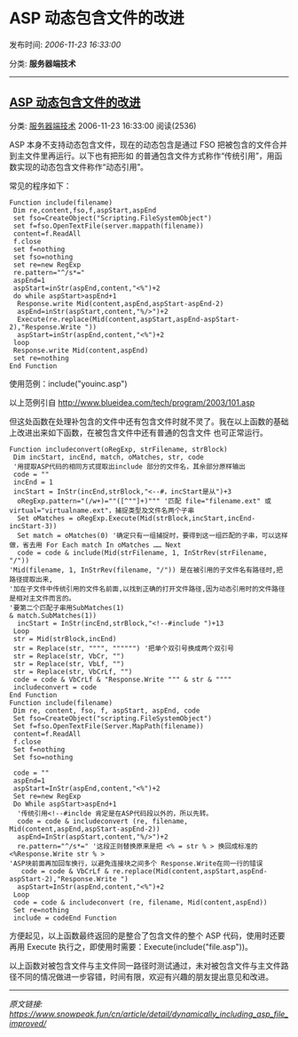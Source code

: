 # ASP 动态包含文件的改进

发布时间: *2006-11-23 16:33:00*

分类: __服务器端技术__

---------

## [ASP 动态包含文件的改进](/cn/article/detail/dynamically_including_asp_file_improved/)

分类: [服务器端技术](/cn/article/category/server_side_technology/) 2006-11-23 16:33:00 阅读(2536)

ASP 本身不支持动态包含文件，现在的动态包含是通过 FSO 把被包含的文件合并到主文件里再运行。以下也有把形如  的普通包含文件方式称作“传统引用”，用函数实现的动态包含文件称作“动态引用”。

常见的程序如下：


    Function include(filename)
     Dim re,content,fso,f,aspStart,aspEnd
     set fso=CreateObject("Scripting.FileSystemObject")
     set f=fso.OpenTextFile(server.mappath(filename))
     content=f.ReadAll
     f.close
     set f=nothing
     set fso=nothing
     set re=new RegExp
     re.pattern="^/s*="
     aspEnd=1
     aspStart=inStr(aspEnd,content,"<%")+2
     do while aspStart>aspEnd+1
      Response.write Mid(content,aspEnd,aspStart-aspEnd-2)
      aspEnd=inStr(aspStart,content,"%/>")+2
      Execute(re.replace(Mid(content,aspStart,aspEnd-aspStart-2),"Response.Write "))
      aspStart=inStr(aspEnd,content,"<%")+2
     loop
     Response.write Mid(content,aspEnd)
     set re=nothing
    End Function


使用范例：include("youinc.asp")

以上范例引自 <http://www.blueidea.com/tech/program/2003/101.asp>

但这处函数在处理补包含的文件中还有包含文件时就不灵了。我在以上函数的基础上改进出来如下函数，在被包含文件中还有普通的包含文件  也可正常运行。


    Function includeconvert(oRegExp, strFilename, strBlock)
     Dim incStart, incEnd, match, oMatches, str, code
     '用提取ASP代码的相同方式提取出include 部分的文件名，其余部分原样输出
     code = ""
     incEnd = 1
     incStart = InStr(incEnd,strBlock,"<--#，incStart是从")+3
      oRegExp.pattern="(/w+)=""([^""]+)""" '匹配 file="filename.ext" 或 virtual="virtualname.ext"，捕捉类型及文件名两个子串
      Set oMatches = oRegExp.Execute(Mid(strBlock,incStart,incEnd-incStart-3))
      Set match = oMatches(0) '确定只有一组捕捉时，要得到这一组匹配的子串，可以这样做，省去用 For Each match In oMatches …… Next
      code = code & include(Mid(strFilename, 1, InStrRev(strFilename, "/"))
    'Mid(filename, 1, InStrRev(filename, "/")) 是在被引用的子文件名有路径时,把路径提取出来,
    '加在子文件中传统引用的文件名前面,以找到正确的打开文件路径,因为动态引用时的文件路径是相对主文件而言的。
    '要第二个匹配子串用SubMatches(1)
    & match.SubMatches(1))
      incStart = InStr(incEnd,strBlock,"<!--#include ")+13
     Loop
     str = Mid(strBlock,incEnd)
     str = Replace(str, """", """""") '把单个双引号换成两个双引号
     str = Replace(str, VbCr, "")
     str = Replace(str, VbLf, "")
     str = Replace(str, VbCrLf, "")
     code = code & VbCrLf & "Response.Write """ & str & """"
     includeconvert = code
    End Function
    Function include(filename)
     Dim re, content, fso, f, aspStart, aspEnd, code
     Set fso=CreateObject("scripting.FileSystemObject")
     Set f=fso.OpenTextFile(Server.MapPath(filename))
     content=f.ReadAll
     f.close
     Set f=nothing
     Set fso=nothing

     code = ""
     aspEnd=1
     aspStart=InStr(aspEnd,content,"<%")+2
     Set re=new RegExp
     Do While aspStart>aspEnd+1
      '传统引用<!--#inclde 肯定是在ASP代码段以外的，所以先转。
      code = code & includeconvert (re, filename, Mid(content,aspEnd,aspStart-aspEnd-2))
      aspEnd=InStr(aspStart,content,"%/>")+2
      re.pattern="^/s*=" '这段正则替换原来是把 <% = str % > 换回成标准的 <%Response.Write str % >
    'ASP块前面再加回车换行，以避免连接块之间多个 Response.Write在同一行的错误
       code = code & VbCrLf & re.replace(Mid(content,aspStart,aspEnd-aspStart-2),"Response.Write ")
      aspStart=InStr(aspEnd,content,"<%")+2
     Loop
     code = code & includeconvert (re, filename, Mid(content,aspEnd))
     Set re=nothing
     include = codeEnd Function


方便起见，以上函数最终返回的是整合了包含文件的整个 ASP 代码，使用时还要再用 Execute 执行之，即使用时需要：Execute(include("file.asp"))。

以上函数对被包含文件与主文件同一路径时测试通过，未对被包含文件与主文件路径不同的情况做进一步容错，时间有限，欢迎有兴趣的朋友提出意见和改进。


---
*原文链接: https://www.snowpeak.fun/cn/article/detail/dynamically_including_asp_file_improved/*
